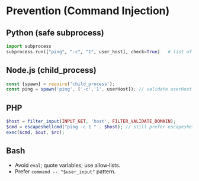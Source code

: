 # Prevention (Command Injection)

## Python (safe subprocess)
```python
import subprocess
subprocess.run(["ping", "-c", "1", user_host], check=True)   # list of args, no shell=True
```

## Node.js (child_process)
```js
const {spawn} = require('child_process');
const ping = spawn('ping', ['-c','1', userHost]); // validate userHost first!
```

## PHP
```php
$host = filter_input(INPUT_GET, 'host', FILTER_VALIDATE_DOMAIN);
$cmd = escapeshellcmd("ping -c 1 " . $host); // still prefer escapeshellarg + allowlist
exec($cmd, $out, $rc);
```

## Bash
- Avoid `eval`; quote variables; use allow‑lists.
- Prefer `command -- "$user_input"` pattern.
